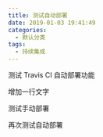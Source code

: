 ```yaml
---
title: 测试自动部署
date: 2019-01-03 19:41:49
categories:
  - 默认分类
tags:
  - 持续集成
---
```


测试 Travis CI 自动部署功能

增加一行文字

测试手动部署

再次测试自动部署